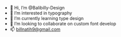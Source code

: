- 👋 Hi, I’m @Balibilly-Design
- 👀 I’m interested in typography
- 🌱 I’m currently learning type design
- 💞️ I’m looking to collaborate on custom font develop
- 📫 billnatih9@gmail.com

<!---
Balibilly-Design/Balibilly-Design is a ✨ special ✨ repository because its `README.md` (this file) appears on your GitHub profile.
You can click the Preview link to take a look at your changes.
--->
